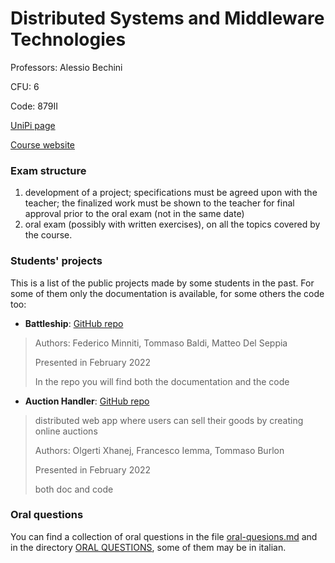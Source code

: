 # Distributed Systems and Middleware Technologies

Professors: Alessio Bechini

CFU: 6

Code: 879II

[UniPi page](https://esami.unipi.it/esami2/programma.php?c=47212)

[Course website](http://www.iet.unipi.it/a.bechini/distr/)

### Exam structure

1. development of a project; specifications must be agreed upon with the teacher; the finalized work must be shown to the teacher for final approval prior to the oral exam (not in the same date)
2. oral exam (possibly with written exercises), on all the topics covered by the course.

### Students' projects

This is a list of the public projects made by some students in the past. For some of them only the documentation is available, for some others the code too:
- **Battleship**: [GitHub repo](https://github.com/federicominniti/Battleship)
>Authors: Federico Minniti, Tommaso Baldi, Matteo Del Seppia
>
>Presented in February 2022
>
>In the repo you will find both the documentation and the code
>
- **Auction Handler**: [GitHub repo](https://github.com/gerti98/DistributedSystemsProject)
>distributed web app where users can sell their goods by creating online auctions
>
>Authors: Olgerti Xhanej, Francesco Iemma, Tommaso Burlon
>
>Presented in February 2022
>
>both doc and code


### Oral questions

You can find a collection of oral questions in the file [oral-quesions.md](oral-questions.md) and in the directory [ORAL QUESTIONS](ORAL-QUESTIONS), some of them may be in italian.

